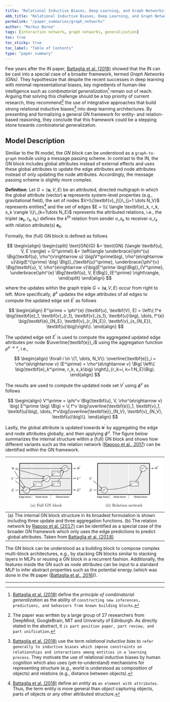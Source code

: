 ```yaml
---
title: "Relational Inductive Biases, Deep Learning, and Graph Networks"
abb_title: "Relational Inductive Biases, Deep Learning, and Graph Networks"
permalink: "/paper_summaries/graph_networks"
author: "Markus Borea"
tags: [interaction network, graph networks, generalization]
toc: true
toc_sticky: true
toc_label: "Table of Contents"
type: "paper summary"
---
```


Few years after the IN paper, [Battaglia et al.
(2018)](https://arxiv.org/abs/1806.01261) showed that the IN can be
cast into a special case of a broader framework, termed *Graph
Networks (GNs)*. They hypothesize that despite the recent successes in
deep learning with minimal representational biases, key ingredients of
human-like intelligence such as *combinatorial
  generalization*[^1] remain out of reach.
  Arguing that solving this challenge should be a top priority of
  current research, they recommend[^2] the use
  of integrative approaches that build strong relational inductive 
biases[^3] into deep learning architectures. By
presenting and formalizing a general GN framework for entity- and
relation-based reasoning, they conclude that this framework could be a
stepping stone towards combinatorial generalization. 

[^1]: [Battaglia et al. (2018)](https://arxiv.org/abs/1806.01261) define the *principle of combinatorial generalization* as the ability of `constructing new inferences, predictions, and behaviors from known building blocks`.  

[^2]: The paper was written by a large group of 27 researchers from
    DeepMind, GoogleBrain, MIT and University of Edinburgh. As
    directly stated in the abstract, it `is part position paper, part
    review, and part unification`.  

[^3]: [Battaglia et al. (2018)](https://arxiv.org/abs/1806.01261) use
    the term *relational inductive bias* to `refer generally to
    inductive biases which impose constraints on relationships and
    interactions among entities in a learning process`. They motivate
    the use of relational inductive biases by human cognition which
    also uses (yet-to-understand) mechanisms for representing
    structure (e.g., world is understood as composition of objects)
    and relations (e.g., distance between objects).

## Model Description 

Similiar to the IN model, the *GN block* can be understood as a
`graph-to-graph` module using a message passing scheme. In contrast to the IN,
the GN block includes global attributes instead of external effects and uses
these global attributes to update the edge attributes and node attributes
instead of only updating the node attributes. Accordingly, the message passing
scheme is slightly more complex.



**Definition**: Let $G=\langle \textbf{u}, V, E \rangle$ be an attributed, directed
multigraph in which the global attribute (vector) $\textbf{u}$ represents system-level
properties (e.g., gravitational field), the set of nodes 
$V=\\{\textbf{v}_j\\}\_{j=1 \dots N_V}$ represents entities[^4] and
the set of edges 
$E = \\{ \langle \textbf{e}_k, r_k, s_k \rangle \\}\_{k=1\dots N_E}$ 
represents the attributed relations, i.e., the triplet 
$\langle \textbf{e}_k, r_k, s_k \rangle$ defines the $k^{\text{th}}$ relation from sender
$o\_{s_k}$ to receiver $o\_{r_k}$ with relation attribute(s) $\textbf{e}_k$. 

[^4]: [Battaglia et al. (2018)](https://arxiv.org/abs/1806.01261)
    define an *entity* as `an element with attributes`. Thus, the term
    entity is more general than *object* capturing objects, parts of
    objects or any other attributed structure. 
    
Formally, the (full) GN block is defined as follows

$$
\begin{align}
  \begin{split}
    \text{GN}(G) &= \text{GN} (\langle \textbf{u}, V, E \rangle) = G^\prime\\
               &= \left\langle
                 \underbrace{\phi^{u} \Big(\textbf{u}, \rho^{v\rightarrow u} \big(V^\prime\big), \rho^{e\rightarrow u}\big(E^{\prime} \big) \Big)}_{\textbf{u}^\prime},
   \underbrace{\phi^{v} \Big(\textbf{u}, V, \rho^{e\rightarrow v}\big(E^\prime \big)\Big)}_{V^\prime},
   \underbrace{\phi^{e} \Big(\textbf{u}, V, E\Big)}_{E^\prime} \right\rangle,
   \end{split}
\end{align}
$$

where the updates within the graph triple $G=\langle \textbf{u}, V, E \rangle$
occur from right to left. More specifically, $\phi^e$ updates the edge
attributes of all edges to compute the updated edge set $E^\prime$ as follows

$$
\begin{align}
  E^\prime  = \phi^{e} (\textbf{u}, \textbf{V}, E)
  = \left\{ f^e \big(\textbf{e}_1, \textbf{v}_{r_1}, \textbf{v}_{s_1}, \textbf{u}\big), \dots,
    f^{e} \big(\textbf{e}_{N_E}, \textbf{v}_{r_{N_E}}, \textbf{v}_{s_{N_E}}, \textbf{u}\big)\right\}.
\end{align}
$$

The updated edge set $E^\prime$ is used to compute the aggregated updated edge
attributes per node $\overline{\textbf{e}}_i$ using the aggregation function
$\rho^{e\rightarrow v}$, i.e.,

$$
\begin{align}
  \forall i \in \{1, \dots, N_V\}: \overline{\textbf{e}}_i = \rho^{e\rightarrow v} (E^\prime)
  = \rho^{e\rightarrow v} \Big( \left\{  \big(\textbf{e}_k^\prime, r_k, s_k\big)  \right\}_{r_k=i, k=1:N_E}\Big).
\end{align}
$$

The results are used to compute the updated node set $V^\prime$ using $\phi^v$
as follows

$$
\begin{align}
  V^\prime = \phi^v \Big(\textbf{u}, V, \rho^{e\rightarrow v} \big( E^\prime \big) \Big)
  = \{ f^v \big(\overline{\textbf{e}}_1, \textbf{v}_1, \textbf{u}\big), \dots,
  f^v\big(\overline{\textbf{e}}_{N_V}, \textbf{v}_{N_V}, \textbf{u}\big)\}.
\end{align}
$$

Lastly, the global attribute is updated towards $\textbf{u}^\prime$ by aggregating the
edge and node attributes globally, and then applying $\phi^u$.
The figure below summarizes the internal structure within a (full) GN block
and shows how different variants such as the relation network ([Raposo
et al., 2017](https://arxiv.org/abs/1702.05068)) can be identified
within the GN framework.

| ![GN block vs Relation Network](/assets/img/012_graph_networks/graph_networks_vs_RN.png "GN block vs Relation Network") |
| :--         |
|(a) The internal GN block structure in its broadest formulation is shown including three update and three aggregation functions. (b) The relation network by [Raposo et al. (2017)](https://arxiv.org/abs/1702.05068) can be identified as a special case of the broader GN framework which only uses the edge predictions to predict global attributes. Taken from [Battaglia et al. (2018)](https://arxiv.org/abs/1806.01261)|

The GN block can be understood as a building block to compose complex
multi-block architectures, e.g., by stacking GN blocks similar to stacking
layers in MLPs or reusing a GN block in a recurrent fashion. Additionally, the
features inside the GN such as node attributes can be input to a standard MLP to
infer abstract properties such as the potential energy (which was done in the IN
paper ([Battaglia et al., 2016](https://arxiv.org/abs/1612.00222))).

-----------------------------------------------------------------------------------------------------
